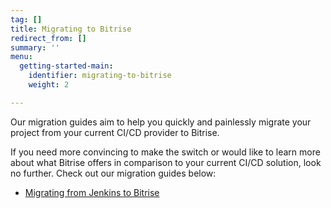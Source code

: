 ```yaml
---
tag: []
title: Migrating to Bitrise
redirect_from: []
summary: ''
menu:
  getting-started-main:
    identifier: migrating-to-bitrise
    weight: 2

---
```

Our migration guides aim to help you quickly and painlessly migrate your project from your current CI/CD provider to Bitrise.

If you need more convincing to make the switch or would like to learn more about what Bitrise offers in comparison to your current CI/CD solution, look no further. Check out our migration guides below:

* [Migrating from Jenkins to Bitrise](/getting-started/migrating-to-bitrise/migrating-from-jenkins-to-bitrise/)
